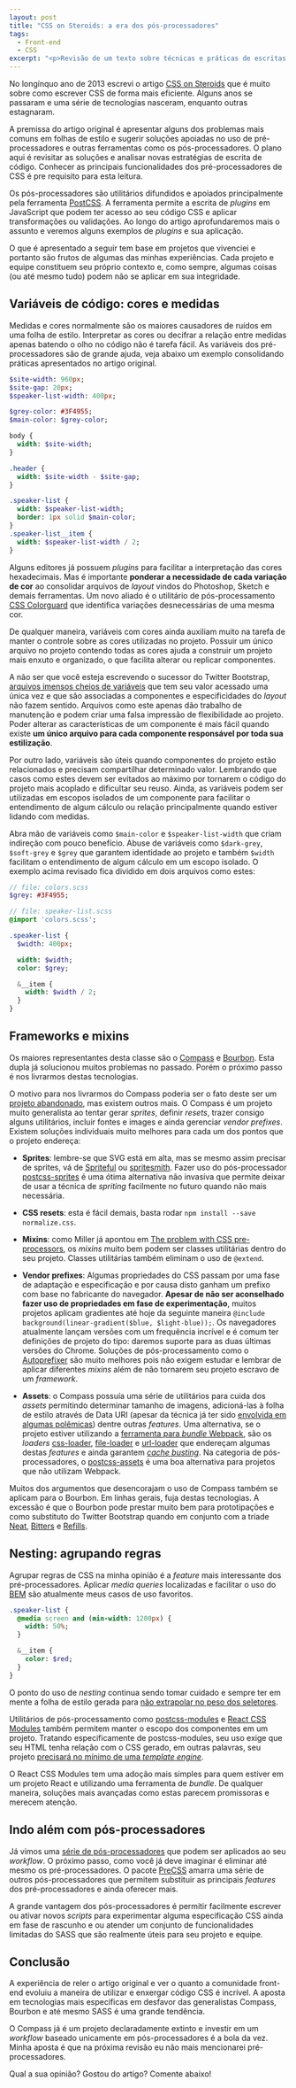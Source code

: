 ```yaml
---
layout: post
title: "CSS on Steroids: a era dos pós-processadores"
tags:
  - Front-end
  - CSS
excerpt: "<p>Revisão de um texto sobre técnicas e práticas de escritas de CSS.</p>"
---
```


No longínquo ano de 2013 escrevi o artigo [CSS on Steroids](http://tableless.com.br/css-steroids) que é muito sobre como escrever CSS de forma mais eficiente. Alguns anos se passaram e uma série de tecnologias nasceram, enquanto outras estagnaram.

A premissa do artigo original é apresentar alguns dos problemas mais comuns em folhas de estilo e sugerir soluções apoiadas no uso de pré-processadores e outras ferramentas como os pós-processadores. O plano aqui é revisitar as soluções e analisar novas estratégias de escrita de código. Conhecer as principais funcionalidades dos pré-processadores de CSS é pre requisito para esta leitura.

Os pós-processadores são utilitários difundidos e apoiados principalmente pela ferramenta [PostCSS](https://github.com/postcss/postcss). A ferramenta permite a escrita de *plugins* em JavaScript que podem ter acesso ao seu código CSS e aplicar transformações ou validações. Ao longo do artigo aprofundaremos mais o assunto e veremos alguns exemplos de *plugins* e sua aplicação.

O que é apresentado a seguir tem base em projetos que vivenciei e portanto são frutos de algumas das minhas experiências. Cada projeto e equipe constituem seu próprio contexto e, como sempre, algumas coisas (ou até mesmo tudo) podem não se aplicar em sua integridade.

## Variáveis de código: cores e medidas

Medidas e cores normalmente são os maiores causadores de ruídos em uma folha de estilo. Interpretar as cores ou decifrar a relação entre medidas apenas batendo o olho no código não é tarefa fácil. As variáveis dos pré-processadores são de grande ajuda, veja abaixo um exemplo consolidando práticas apresentados no artigo original.


``` sass
$site-width: 960px;
$site-gap: 20px;
$speaker-list-width: 400px;

$grey-color: #3F4955;
$main-color: $grey-color;

body {
  width: $site-width;
}

.header {
  width: $site-width - $site-gap;
}

.speaker-list {
  width: $speaker-list-width;
  border: 1px solid $main-color;
}
.speaker-list__item {
  width: $speaker-list-width / 2;
}
```

Alguns editores já possuem *plugins* para facilitar a interpretação das cores hexadecimais. Mas é importante **ponderar a necessidade de cada variação de cor** ao consolidar arquivos de *layout* vindos do Photoshop, Sketch e demais ferramentas. Um novo aliado é o utilitário de pós-processamento [CSS Colorguard](https://github.com/SlexAxton/css-colorguard) que identifica variações desnecessárias de uma mesma cor.

De qualquer maneira, variáveis com cores ainda auxiliam muito na tarefa de manter o controle sobre as cores utilizadas no projeto. Possuir um único arquivo no projeto contendo todas as cores ajuda a construir um projeto mais enxuto e organizado, o que facilita alterar ou replicar componentes.

A não ser que você esteja escrevendo o sucessor do Twitter Bootstrap, [arquivos imensos cheios de variáveis](https://github.com/twbs/bootstrap-sass/blob/3.2-stable/assets/stylesheets/bootstrap/_variables.scss#L91-L852) que tem seu valor acessado uma única vez e que são associadas a componentes e especificidades do *layout* não fazem sentido. Arquivos como este apenas dão trabalho de manutenção e podem criar uma falsa impressão de flexibilidade ao projeto. Poder alterar as características de um componente é mais fácil quando existe **um único arquivo para cada componente responsável por toda sua estilização**.

Por outro lado, variáveis são úteis quando componentes do projeto estão relacionados e precisam compartilhar determinado valor. Lembrando que casos como estes devem ser evitados ao máximo por tornarem o código do projeto mais acoplado e dificultar seu reuso. Ainda, as variáveis podem ser utilizadas em escopos isolados de um componente para facilitar o entendimento de algum cálculo ou relação principalmente quando estiver lidando com medidas.

Abra mão de variáveis como `$main-color` e `$speaker-list-width` que criam indireção com pouco benefício. Abuse de variáveis como `$dark-grey`, `$soft-grey` e `$grey` que garantem identidade ao projeto e também `$width` facilitam o entendimento de algum cálculo em um escopo isolado. O exemplo acima revisado fica dividido em dois arquivos como estes:

``` sass
// file: colors.scss
$grey: #3F4955;

// file: speaker-list.scss
@import 'colors.scss';

.speaker-list {
  $width: 400px;

  width: $width;
  color: $grey;

  &__item {
    width: $width / 2;
  }
}
```

## Frameworks e mixins

Os maiores representantes desta classe são o [Compass](http://compass-style.org/) e [Bourbon](http://bourbon.io/). Esta dupla já solucionou muitos problemas no passado. Porém o próximo passo é nos livrarmos destas tecnologias.

O motivo para nos livrarmos do Compass poderia ser o fato deste ser um [projeto abandonado](https://github.com/Compass/compass/graphs/contributors), mas existem outros mais. O Compass é um projeto muito generalista ao tentar gerar *sprites*, definir *resets*, trazer consigo alguns utilitários, incluir fontes e images e ainda gerenciar *vendor prefixes*. Existem soluções individuais muito melhores para cada um dos pontos que o projeto endereça:

- **Sprites**: lembre-se que SVG está em alta, mas se mesmo assim precisar de sprites, vá de [Spriteful](https://github.com/lucasmazza/spriteful) ou [spritesmith](https://github.com/Ensighten/spritesmith). Fazer uso do pós-processador [postcss-sprites](https://github.com/2createStudio/postcss-sprites) é uma ótima alternativa não invasiva que permite deixar de usar a técnica de *spriting* facilmente no futuro quando não mais necessária.

- **CSS resets**: esta é fácil demais, basta rodar `npm install --save normalize.css`.

- **Mixins**: como Miller já apontou em [The problem with CSS pre-processors](http://blog.millermedeiros.com/the-problem-with-css-pre-processors/), os *mixins* muito bem podem ser classes utilitárias dentro do seu projeto. Classes utilitárias  também eliminam o uso de `@extend`.

- **Vendor prefixes**: Algumas propriedades do CSS passam por uma fase de adaptação e especificação e por causa disto ganham um prefixo com base no fabricante do navegador. **Apesar de não ser aconselhado fazer uso de propriedades em fase de experimentação**, muitos projetos aplicam gradientes até hoje da seguinte maneira `@include background(linear-gradient($blue, $light-blue));`. Os navegadores atualmente lançam versões com um frequência incrível e é comum ter definições de projeto do tipo: daremos suporte para as duas últimas versões do Chrome. Soluções de pós-processamento como o [Autoprefixer](https://github.com/postcss/autoprefixer) são muito melhores pois não exigem estudar e lembrar de aplicar diferentes *mixins* além de não tornarem seu projeto escravo de um *framework*.

- **Assets**: o Compass possuía uma série de utilitários para cuida dos *assets* permitindo determinar tamanho de imagens, adicioná-las à folha de estilo através de Data URI (apesar da técnica já ter sido [envolvida em algumas polêmicas](http://www.mobify.com/blog/base64-does-not-impact-data-uri-performance/)) dentre outras *features*. Uma alternativa, se o projeto estiver utilizando a [ferramenta para *bundle* Webpack](https://webpack.github.io/), são os *loaders* [css-loader](https://github.com/webpack/css-loader), [file-loader](https://github.com/webpack/file-loader) e [url-loader](https://github.com/webpack/url-loader) que endereçam algumas destas *features* e ainda garantem [*cache busting*](http://www.adopsinsider.com/ad-ops-basics/what-is-a-cache-buster-and-how-does-it-work/). Na categoria de pós-processadores, o [postcss-assets](https://github.com/assetsjs/postcss-assets) é uma boa alternativa para projetos que não utilizam Webpack.


Muitos dos argumentos que desencorajam o uso de Compass também se aplicam para o Bourbon. Em linhas gerais, fuja destas tecnologias. A excessão é que o Bourbon pode  prestar muito bem para prototipações e como substituto do Twitter Bootstrap quando em conjunto com a tríade [Neat](http://neat.bourbon.io/), [Bitters](http://bitters.bourbon.io/) e [Refills](http://refills.bourbon.io/).

## Nesting: agrupando regras

Agrupar regras de CSS na minha opinião é a *feature* mais interessante dos pré-processadores. Aplicar *media queries* localizadas e facilitar o uso do [BEM](http://getbem.com/introduction/) são atualmente meus casos de uso favoritos.

``` sass
.speaker-list {
  @media screen and (min-width: 1200px) {
    width: 50%;
  }

  &__item {
    color: $red;
  }
}
```

O ponto do uso de *nesting* continua sendo tomar cuidado e sempre ter em mente a folha de estilo gerada para [não extrapolar no peso dos seletores](http://josh.github.io/css-explain/).

Utilitários de pós-processamento como [postcss-modules](https://github.com/outpunk/postcss-modules) e [React CSS Modules](https://github.com/gajus/react-css-modules) também permitem manter o escopo dos componentes em um projeto. Tratando especificamente de postcss-modules, seu uso exige que seu HTML tenha relação com o CSS gerado, em outras palavras, seu projeto [precisará no mínimo de uma *template engine*](https://github.com/outpunk/postcss-modules-example/blob/master/html/index.ejs).

O React CSS Modules tem uma adoção mais simples para quem estiver em um projeto React e utilizando uma ferramenta de *bundle*. De qualquer maneira, soluções mais avançadas como estas parecem promissoras e merecem atenção.

## Indo além com pós-processadores

Já vimos uma [série de pós-processadores](https://github.com/postcss/postcss) que podem ser aplicados ao seu *workflow*. O próximo passo, como você já deve imaginar é eliminar até mesmo os pré-processadores. O pacote [PreCSS](https://github.com/jonathantneal/precss) amarra uma série de outros pós-processadores que permitem substituir as principais *features* dos pré-processadores e ainda oferecer mais.

A grande vantagem dos pós-processadores é permitir facilmente escrever ou ativar novos *scripts* para experimentar alguma especificação CSS ainda em fase de rascunho e ou atender um conjunto de funcionalidades limitadas do SASS que são realmente úteis para seu projeto e equipe.

## Conclusão

A experiência de reler o artigo original e ver o quanto a comunidade front-end evoluiu a maneira de utilizar e enxergar código CSS é incrível. A aposta em tecnologias mais específicas em desfavor das generalistas Compass, Bourbon e até mesmo SASS é uma grande tendência.

O Compass já é um projeto declaradamente extinto e investir em um *workflow* baseado unicamente em pós-processadores é a bola da vez. Minha aposta é que na próxima revisão eu não mais mencionarei pré-processadores.

Qual a sua opinião? Gostou do artigo? Comente abaixo!
